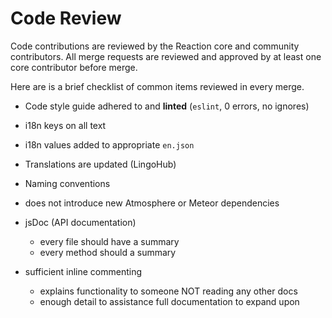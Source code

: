 # Code Review

Code contributions are reviewed by the Reaction core and community contributors.
All merge requests are reviewed and approved by at least one core contributor before merge.

Here are is a brief checklist of common items reviewed in every merge.

-   Code style guide adhered to and **linted** (`eslint`, 0 errors, no ignores)
-   i18n keys on all text
-   i18n values added to appropriate `en.json`
-   Translations are updated (LingoHub)
-   Naming conventions
-   does not introduce new Atmosphere or Meteor dependencies
-   jsDoc (API documentation)

    -   every file should have a summary
    -   every method should a summary

-   sufficient inline commenting
    -   explains functionality to someone NOT reading any other docs
    -   enough detail to assistance full documentation to expand upon
